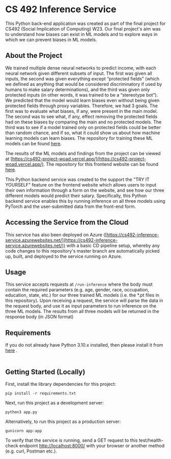 # CS 492 Inference Service
This Python back-end application was created as part of the final project for CS492 (Social Implication of Computing) W23. Our final project's aim was to understand how biases can exist in ML models and to explore ways in which we can prevent biases in ML models.


## About the Project
We trained multiple dense neural networks to predict income, with each neural network given different subsets of input.  The first was given all inputs, the second was given everything except “protected fields” (which we defined as anything that would be considered discriminatory if used by humans to make salary determinations), and the third was given only protected inputs (in other words, it was trained to be a “stereotype bot”). We predicted that the model would learn biases even without being given protected fields through proxy variables. Therefore, we had 3 goals. The first was to evaluate what biases, if any, were present in the main model. The second was to see what, if any, effect removing the protected fields had on these biases by comparing the main and no protected models. The third was to see if a model trained only on protected fields could be better than random chance, and if so, what it could show us about how machine learning models can learn biases. The repository for training these ML models can be found [here](https://github.com/jhargun/AI-Bias-Experiment).

The results of the ML models and findings from the project can be viewed at [https://cs492-project-woad.vercel.app/](https://cs492-project-woad.vercel.app/). The repository for this frontend website can be found [here](https://github.com/vicswu/CS492-Project). 

This Python backend service was created to the support the "TRY IT YOURSELF" feature on the frontend website which allows users to input their own information through a form on the website, and see how our three different models would predict their salary. Specifically, this Python backend service enables this by running inference on all three models using PyTorch and the user-submitted data from the front-end form.


## Accessing the Service from the Cloud
This service has also been deployed on Azure ([https://cs492-inference-service.azurewebsites.net/](https://cs492-inference-service.azurewebsites.net/)) with a basic CD pipeline setup, whereby any code changes to this repository's master branch are automatically picked up, built, and deployed to the service running on Azure. 


## Usage
This service accepts requests at `/run-inference` where the body must contain the required parameters (e.g. age, gender, race, occupation, education, state, etc.) for our three trained ML models (i.e. the *.pt files in this repository). Upon receiving a request, the service will parse the data in the request body, and use it as input parameters to run inference on the three ML models. The results from all three models will be returned in the response body (in JSON format) 

## Requirements
If you do not already have Python 3.10.x installed, then please install it from [here](https://www.python.org/downloads/) .
<br/>
<br/>

## Getting Started (Locally)
First, install the library dependencies for this project:

```pip install -r requirements.txt```

Next, run this project as a development server: 

```python3 app.py```

Alternatively, to run this project as a production server:

```gunicorn app:app```

To verify that the service is running, send a GET request to this test/health-check endpoint [http://localhost:8000/](http://localhost:8000/) with your browser or another method (e.g. curl, Postman etc.).

